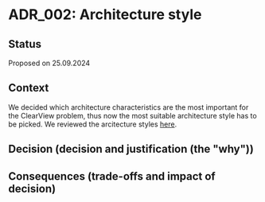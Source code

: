 # ADR_002: Architecture style

## Status
Proposed on 25.09.2024

## Context
We decided which architecture characteristics are the most important for the ClearView problem, thus now the most suitable architecture style has to be picked.
We reviewed the arcitecture styles [here](../SupportingMaterials/architecture_patterns.md).

## Decision (decision and justification (the "why"))


## Consequences (trade-offs and impact of decision)
